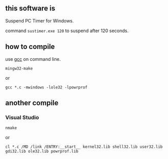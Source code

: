 ## this software is

Suspend PC Timer for Windows.

command `sustimer.exe 120` to suspend after 120 seconds.

## how to compile

use [gcc](http://gcc.gnu.org/) on command line.

```
mingw32-make
```

or

```
gcc *.c -mwindows -lole32 -lpowrprof
```

## another compile

### Visual Studio

```
nmake
```

or

```
cl *.c /MD /link /ENTRY:__start__ kernel32.lib shell32.lib user32.lib gdi32.lib ole32.lib powrprof.lib
```
